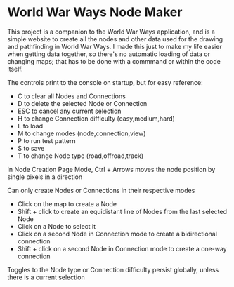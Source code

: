 # World War Ways Node Maker #
This project is a companion to the World War Ways application, and is a simple website to create all the nodes and other data used for the drawing and pathfinding in World War Ways.
I made this just to make my life easier when getting data together, so there's no automatic loading of data or changing maps; that has to be done with a commmand or within the code itself.

The controls print to the console on startup, but for easy reference:
- C to clear all Nodes and Connections
- D to delete the selected Node or Connection
- ESC to cancel any current selection
- H to change Connection difficulty (easy,medium,hard)
- L to load
- M to change modes (node,connection,view)
- P to run test pattern
- S to save
- T to change Node type (road,offroad,track)

In Node Creation Page Mode, Ctrl + Arrows moves the node position by single pixels in a direction

Can only create Nodes or Connections in their respective modes
- Click on the map to create a Node
- Shift + click to create an equidistant line of Nodes from the last selected Node
- Click on a Node to select it
- Click on a second Node in Connection mode to create a bidirectional connection
- Shift + click on a second Node in Connection mode to create a one-way connection

Toggles to the Node type or Connection difficulty persist globally, unless there is a current selection